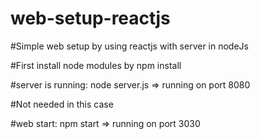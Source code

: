 # web-setup-reactjs

#Simple web setup by using reactjs with server in nodeJs

#First install node modules by npm install

#server is running: node server.js   => running on port 8080

#Not needed in this case

#web start: npm start  => running on port 3030